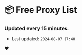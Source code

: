 # :package: Free Proxy List
### Updated every 15 minutes.

- Last updated: `2024-08-07 17:40`

:heart:
